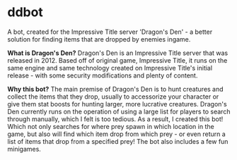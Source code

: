 # ddbot
A bot, created for the Impressive Title server 'Dragon's Den' - a better solution for finding items that are dropped by enemies ingame.


**What is Dragon's Den?**
Dragon's Den is an Impressive Title server that was released in 2012. Based off of original game, Impressive Title, it runs on the same engine and same technology created on Impressive Title's initial release - with some security modifications and plenty of content. 

**Why this bot?**
The main premise of Dragon's Den is to hunt creatures and collect the items that they drop, usually to accessorize your character or give them stat boosts for hunting larger, more lucrative creatures. Dragon's Den currently runs on the operation of using a large list for players to search through manually, which I felt is too tedious. As a result, I created this bot! Which not only searches for where prey spawn in which location in the game, but also will find which item drop from which prey - or even return a list of items that drop from a specified prey! The bot also includes a few fun minigames.
